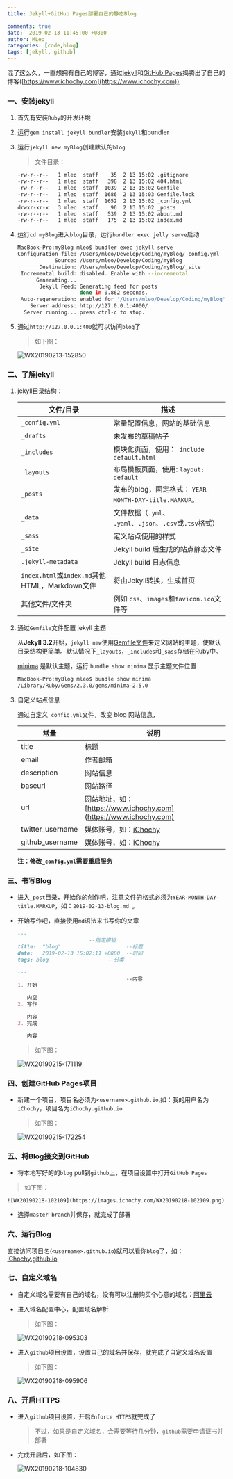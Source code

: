 ```yaml
---
title: Jekyll+GitHub Pages部署自己的静态Blog

comments: true
date:  2019-02-13 11:45:00 +0800
author: MLeo
categories: [code,blog] 
tags: [jekyll, github]
---
```


混了这么久，一直想拥有自己的博客，通过[jekyll](https://jekyllrb.com)和[GitHub Pages](https://pages.github.com)捣腾出了自己的博客([https://www.ichochy.com](https://www.ichochy.com))

### 一、安装jekyll

1. 首先有安装`Ruby`的开发环境

2. 运行`gem install jekyll bundler`安装`jekyll`和bundler

3. 运行`jekyll new myBlog`创建默认的`blog`

    >文件目录：

    ```bash
    -rw-r--r--   1 mleo  staff    35  2 13 15:02 .gitignore
    -rw-r--r--   1 mleo  staff   398  2 13 15:02 404.html
    -rw-r--r--   1 mleo  staff  1039  2 13 15:02 Gemfile
    -rw-r--r--   1 mleo  staff  1686  2 13 15:03 Gemfile.lock
    -rw-r--r--   1 mleo  staff  1652  2 13 15:02 _config.yml
    drwxr-xr-x   3 mleo  staff    96  2 13 15:02 _posts
    -rw-r--r--   1 mleo  staff   539  2 13 15:02 about.md
    -rw-r--r--   1 mleo  staff   175  2 13 15:02 index.md   
    ```

4. 运行`cd myBlog`进入`blog`目录，运行`bundler exec jelly serve`启动


    ```bash
    MacBook-Pro:myBlog mleo$ bundler exec jekyll serve
    Configuration file: /Users/mleo/Develop/Coding/myBlog/_config.yml
                Source: /Users/mleo/Develop/Coding/myBlog
           Destination: /Users/mleo/Develop/Coding/myBlog/_site
     Incremental build: disabled. Enable with --incremental
          Generating... 
           Jekyll Feed: Generating feed for posts
                        done in 0.862 seconds.
     Auto-regeneration: enabled for '/Users/mleo/Develop/Coding/myBlog'
        Server address: http://127.0.0.1:4000/
      Server running... press ctrl-c to stop.
    ```

5. 通过`http://127.0.0.1:400`就可以访问`blog`了

    > 如下图：

    ![WX20190213-152850](https://images.ichochy.com/WX20190213-152850.png)

### 二、了解jekyll

1. jekyll目录结构：

    | 文件/目录                                      | 描述                                                      |
    | ---------------------------------------------- | --------------------------------------------------------- |
    | `_config.yml`                                  | 常量配置信息，网站的基础信息                              |
    | `_drafts`                                      | 未发布的草稿帖子                                          |
    | `_includes`                                    | 模块化页面，使用：` include default.html`                 |
    | `_layouts`                                     | 布局模板页面，使用: `layout: default`                     |
    | `_posts`                                       | 发布的blog，固定格式： `YEAR-MONTH-DAY-title.MARKUP`。    |
    | `_data`                                        | 文件数据（`.yml`、 `.yaml`、`.json`、`.csv`或`.tsv`格式） |
    | `_sass`                                        | 定义站点使用的样式                                        |
    | `_site`                                        | Jekyll build 后生成的站点静态文件                         |
    | `.jekyll-metadata`                             | Jekyll build 日志信息                                     |
    | `index.html`或`index.md`其他HTML，Markdown文件 | 将由Jekyll转换，生成首页                                  |
    | 其他文件/文件夹                                | 例如 `css`、`images`和`favicon.ico`文件等                 |

2. 通过`Gemfile`文件配置 jekyll 主题

    从**Jekyll 3.2**开始，`jekyll new`使用[Gemfile文件](https://jekyllrb.com/docs/themes/)来定义网站的主题，使默认目录结构更简单。默认情况下`_layouts`，`_includes`和`_sass`存储在Ruby中。

    [minima](https://github.com/jekyll/minima) 是默认主题，运行 `bundle show minima` 显示主题文件位置

    ~~~bash
    MacBook-Pro:myBlog mleo$ bundle show minima
    /Library/Ruby/Gems/2.3.0/gems/minima-2.5.0
    ~~~

3. 自定义站点信息

    通过自定义`_config.yml`文件，改变 blog 网站信息，

    |常量|说明|
    |-----|----|
    |title| 标题 |
    |email| 作者邮箱|
    |description|网站信息 |
    |baseurl|网站路径|
    |url| 网站地址，如：[https://www.ichochy.com](https://www.ichochy.com) |
    |twitter_username| 媒体账号，如：[iChochy](https://www.twitter.com/iChochy) |
    |github_username|  媒体账号，如：[iChochy](https://github.com/iChochy)  |

    **注：修改`_config.yml`需要重启服务**

### 三、书写Blog

-   进入`_post`目录，开始你的创作吧，注意文件的格式必须为`YEAR-MONTH-DAY-title.MARKUP`，如：`2019-02-13-blog.md `。

-	开始写作吧，直接使用`md`语法来书写你的文章

    ```markdown
    ---                                                                                                                                          
                           --指定模板
    title:  "blog"                     --标题
    date:   2019-02-13 15:02:11 +0800  --时间
    tags: blog                   --分类

    ---
                                       --内容
    1. 开始

       内空
    2. 写作

       内容
    3. 完成

       内容
    ```

    > 如下图：

    ![WX20190215-171119](https://images.ichochy.com/WX20190215-171638.png)

### 四、创建GitHub Pages项目

- 新建一个项目，项目名必须为`<username>.github.io`,如：我的用户名为`iChochy`，项目名为`iChochy.github.io`

    > 如下图：

    ![WX20190215-172254](https://images.ichochy.com/WX20190215-172254.png)

### 五、将Blog接交到GitHub
- 将本地写好的的`blog` pull到`github`上，在项目设置中打开`GitHub Pages`
> 如下图：  

    ![WX20190218-102109](https://images.ichochy.com/WX20190218-102109.png)
   
- 选择`master branch`并保存，就完成了部署

### 六、运行Blog

   直接访问项目名(`<username>.github.io`)就可以看你`blog`了，如：[iChochy.github.io](http://iChochy.github.io)

### 七、自定义域名

- 自定义域名需要有自己的域名，没有可以注册购买个心意的域名：[阿里云](https://promotion.aliyun.com/ntms/yunparter/invite.html?userCode=gee3broz)

- 进入域名配置中心，配置域名解析
    > 如下图：

    ![WX20190218-095303](https://images.ichochy.com/WX20190218-095303.png)

- 进入`github`项目设置，设置自己的域名并保存，就完成了自定义域名设置
    > 如下图：

    ![WX20190218-095906](https://images.ichochy.com/WX20190218-095906.png)

### 八、开启HTTPS
- 进入`github`项目设置，开启`Enforce HTTPS`就完成了

   > 不过，如果是自定义域名，会需要等待几分钟，`github`需要申请证书并部署

- 完成开启后，如下图：

    ![WX20190218-104830](https://images.ichochy.com/WX20190218-104830.png)